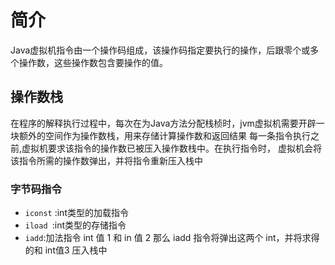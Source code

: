 # 简介
Java虚拟机指令由一个操作码组成，该操作码指定要执行的操作，后跟零个或多个操作数，这些操作数包含要操作的值。

## 操作数栈
在程序的解释执行过程中，每次在为Java方法分配栈桢时，jvm虚拟机需要开辟一块额外的空间作为操作数栈，用来存储计算操作数和返回结果
每一条指令执行之前,虚拟机要求该指令的操作数已被压入操作数栈中。在执行指令时， 虚拟机会将该指令所需的操作数弹出，并将指令重新压入栈中
 
### 字节码指令
 - `iconst` :int类型的加载指令
 - `iload `:int类型的存储指令
 - `iadd`:加法指令 int 值 1 和 in 值 2 那么 iadd 指令将弹出这两个 int，并将求得的和 int值3 压入栈中


